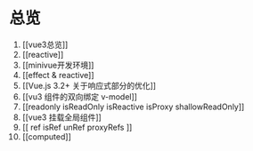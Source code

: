 # 总览
1. [[vue3总览]]
2. [[reactive]]
3. [[minivue开发环境]]
4. [[effect & reactive]]
5. [[Vue.js 3.2+ 关于响应式部分的优化]]
6. [[vu3 组件的双向绑定 v-model]]
7. [[readonly isReadOnly isReactive isProxy shallowReadOnly]]
8. [[vue3 挂载全局组件]]
9. [[ ref isRef unRef proxyRefs ]]
10. [[computed]]